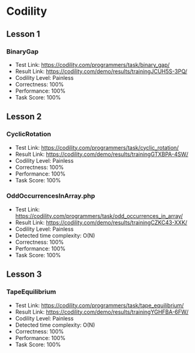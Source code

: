 # Codility

## Lesson 1

### BinaryGap

* Test Link: https://codility.com/programmers/task/binary_gap/
* Result Link: https://codility.com/demo/results/trainingJCUH5S-3PQ/
* Codility Level: Painless
* Correctness: 100%
* Performance: 100%
* Task Score: 100%

## Lesson 2

### CyclicRotation

* Test Link: https://codility.com/programmers/task/cyclic_rotation/
* Result Link: https://codility.com/demo/results/trainingGTXBPA-4SW/
* Codility Level: Painless
* Correctness: 100%
* Performance: 100%
* Task Score: 100%

### OddOccurrencesInArray.php

* Test Link: https://codility.com/programmers/task/odd_occurrences_in_array/
* Result Link: https://codility.com/demo/results/trainingCZKC43-XXK/
* Codility Level: Painless
* Detected time complexity: O(N)
* Correctness: 100%
* Performance: 100%
* Task Score: 100%

## Lesson 3

### TapeEquilibrium

* Test Link: https://codility.com/programmers/task/tape_equilibrium/
* Result Link: https://codility.com/demo/results/trainingYGHFBA-6FW/
* Codility Level: Painless
* Detected time complexity: O(N)
* Correctness: 100%
* Performance: 100%
* Task Score: 100%
